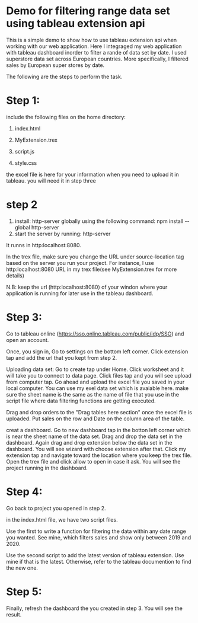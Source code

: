 # Demo for filtering range data set using tableau extension api 

This is a simple demo to show how to use tableau extension api when working with our web application. Here I integraged my web application with tableau dashboard inorder to filter a rande of data set by date. I used superstore data set across European countries. More specifically, I filtered sales by European super stores by date. 

The following are the steps to perform the task.

# Step 1: 
include the following files on the home directory:
1. index.html
2. MyExtension.trex

3. script.js
4. style.css

the excel file is here for your information when you need to upload it in tableau.
you will need it in step three

# step 2
1. install:
http-server globally using the following command: npm install --global http-server
2. start the server by running: http-server

It runns in http:localhost:8080. 

In the trex file, make sure you change the URL under source-location tag based on the server you run your project. For instance, I use http:localhost:8080 URL in my trex file(see MyExtension.trex for more details)

N.B: keep the url (http:localhost:8080) of your windon where your application is running for later use in the tableau dashboard. 


# Step 3:
Go to tableau online (https://sso.online.tableau.com/public/idp/SSO) and open an account.

Once, you sign in, Go to settings on the bottom left corner. Click extension tap and add the url that you kept from step 2.

Uploading data set: Go to create tap under Home. Click worksheet and it will take you to connect to data page. Click files tap and you will see upload from computer tap. Go ahead and upload the excel file you saved in your local computer. You can use my exel data set which is avaiable here.
make sure the sheet name is the same as the name of file that you use in the script file where data filtering functions are getting executed. 

Drag and drop orders to the "Drag tables here section" once the excel file is uploaded. Put sales on the row and Date on the column area of the table.

creat a dashboard. Go to new dashboard tap in the botton left corner which is near the sheet name of the data set. Drag and drop the data set in the dashboard. Again drag and drop extension below the data set in the dashboard. You will see wizard with choose extension after that. Click my extension tap and navigate toward the location where you keep the trex file. Open the trex file and click allow to open in case it ask. You will see the project running in the dashboard.


# Step 4:
Go back to project you opened in step 2.

in the index.html file, we have two script files.

Use the first to write a function for filtering the data within any date range you wanted. See mine, which filters sales and show only between 2019 and 2020.

Use the second script to add the latest version of tableau extension. Use mine if that is the latest. Otherwise, refer to the tableau documention to find the new one.

# Step 5:

Finally, refresh the dashboard the you created in step 3. You will see the result.